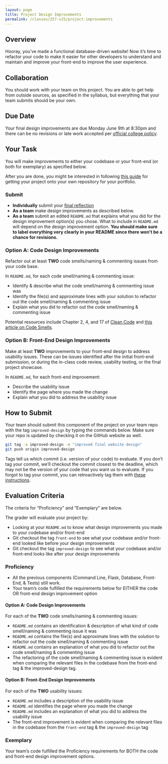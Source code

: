 ```yaml
---
layout: page
title: Project Design Improvements
permalink: /classes/257-s25/project-improvements
---
```


## Overview
Hooray, you’ve made a functional database-driven website! Now it’s time to refactor your code to make it easier for other developers to understand and maintain and improve your front-end to improve the user experience.

## Collaboration

You should work with your team on this project.
You are able to get help from outside sources, as specified in the syllabus, but everything that your team submits should be your own.

## Due Date

Your final design improvements are due Monday June 9th at 8:30pm and there can be no revisions or late work accepted per [official college policy](https://apps.carleton.edu/handbook/academics/?policy_id=21449&a=student).

## Your Task
You will make improvements to either your codebase or your front-end (or both for exemplary) as specified below.

After you are done, you might be interested in following [this guide](guide-migrate-project) for getting your project onto your own repository for your portfolio.

### Submit
* **Individually** submit your [final reflection](reflection-final)
* **As a team** make design improvements as described below.
* **As a team** submit an edited `README.md` that explains what you did for the design improvement option(s) you chose. What to include in `README.md` will depend on the design improvement option.
**You should make sure to label everything very clearly in your README since there won't be a chance for revisions.**

### Option A: Code Design Improvements
Refactor out at least **TWO** code smells/naming & commenting issues from your code base. 

In `README.md`, for each code smell/naming & commenting issue:
* Identify & describe what the code smell/naming & commenting issue was
* Identify the file(s) and approximate lines with your solution to refactor out the code smell/naming & commenting issue
* Explain what you did to refactor out the code smell/naming & commenting issue
	
Potential resources include Chapter 2, 4, and 17  of [Clean Code](https://bridge.primo.exlibrisgroup.com/discovery/fulldisplay?context=PC&vid=01BRC_INST:CCO&search_scope=CCO_MyCampus_PCI&tab=Everything&docid=cdi_askewsholts_vlebooks_9780136083252) and [this article on Code Smells](https://refactoring.guru/refactoring/smells).

### Option B: Front-End Design Improvements
Make at least **TWO** improvements to your front-end design to address usability issues. These can be issues identified after the initial front-end submission, or during the in-class code review, usability testing, or the final project showcase.

In `README.md`, for each front-end improvement:
* Describe the usability issue
* Identify the page where you made the change
* Explain what you did to address the usability issue

## How to Submit
Your team should submit this component of the project on your team repo with the tag `improved-design` by typing the commands below. Make sure your repo is updated by checking it on the GitHub website as well.

```bash
git tag -a improved-design -m "improved final website design"
git push origin improved-design
```

Tags tell us which commit (i.e. version of your code) to evaluate. If you don’t tag your commit, we’ll checkout the commit closest to the deadline, which may not be the version of your code that you want us to evaluate.
If you forgot to tag your commit, you can retroactively tag them with [these instructions](https://docs.google.com/document/d/1gt8cAmhFV9YxFE5ml2ReiGyVvwoum1MH9L0wzttqdkA/edit?usp=sharing).

## Evaluation Criteria
The criteria for “Proficiency” and “Exemplary” are below. 

The grader will evaluate your project by:
* Looking at your `README.md` to know what design improvements you made to your codebase and/or front-end
* Git checkout the tag `front-end` to see what your codebase and/or front-end looked like before your design improvements
* Git checkout the tag `improved-design` to see what your codebase and/or front-end looks like after your design improvements

### Proficiency
* All the previous components (Command Line, Flask, Database, Front-End, & Tests) still work.
* Your team’s code fulfilled the requirements below for EITHER the code OR front-end design improvement option

#### Option A: Code Design Improvements
For each of the **TWO** code smells/naming & commenting issues:
* `README.md` contains an identification & description of what kind of code smell/naming & commenting issue it was
* `README.md` contains the file(s) and approximate lines with the solution to refactor out the code smell/naming & commenting issue
* `README.md` contains an explanation of what you did to refactor out the code smell/naming & commenting issue
* The refactoring of the code smell/naming & commenting issue is evident when comparing the relevant files in the codebase from the front-end tag & the  improved-design tag.

#### Option B: Front-End Design Improvements
For each of the **TWO** usability issues:
* `README.md` includes a description of the usability issue
* `README.md` identifies the page where you made the change
* `README.md` includes an explanation of what you did to address the usability issue
* The front-end improvement is evident when comparing the relevant files in the codebase from the `front-end` tag & the `improved-design` tag

### Exemplary
Your team’s code fulfilled the Proficiency requirements for BOTH the code and front-end design improvement options.
